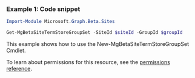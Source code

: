 ### Example 1: Code snippet

```powershell
Import-Module Microsoft.Graph.Beta.Sites

Get-MgBetaSiteTermStoreGroupSet -SiteId $siteId -GroupId $groupId
```
This example shows how to use the New-MgBetaSiteTermStoreGroupSet Cmdlet.

To learn about permissions for this resource, see the [permissions reference](/graph/permissions-reference).

